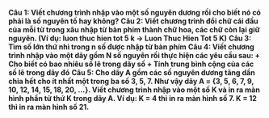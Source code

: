 **Câu 1: Viết chương trình nhập vào một số nguyên dương rồi cho biết nó có phải là số nguyên tố hay không?**
**Câu 2: Viết chương trình đổi chữ cái đầu của mỗi từ trong xâu nhập từ bàn phím thành chữ hoa, các chữ còn lại giữ nguyên. (Ví dụ: luon thuc hien tot 5 k -> Luon Thuc Hien Tot 5 K)**
**Câu 3: Tìm số lớn thứ nhì trong n số được nhập từ bàn phím**
**Câu 4: Viết chương trình nhập vào một dãy gồm N số nguyên rồi thực hiện các yêu cầu sau:
        + Cho biết có bao nhiêu số lẽ trong dãy số
        + Tính trung bình cộng của các số lẽ trong dãy đó**
**Câu 5: Cho dãy A gồm các số nguyên dương tăng dần chia hết cho ít nhất một trong ba số 3, 5, 7. Như vậy dãy A = {3, 5, 6, 7, 9, 10, 12, 14, 15, 18, 20, ...}. Viết chương trình nhập vào một số K và in ra màn hình phần tử thứ K trong dãy A.
        Ví dụ: K = 4 thì in ra màn hình số 7.
               K = 12 thì in ra màn hình số 21.**
